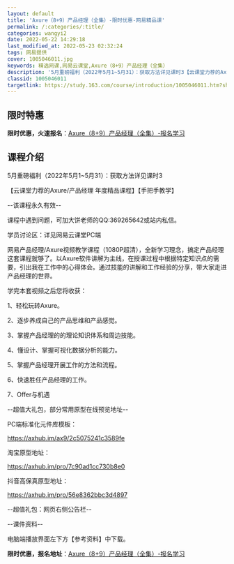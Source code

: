 ```yaml
---
layout: default
title: 'Axure（8+9）产品经理（全集）-限时优惠-网易精品课'
permalink: /:categories/:title/
categories: wangyi2
date: 2022-05-22 14:29:18
last_modified_at: 2022-05-23 02:32:24
tags: 网易提供
cover: 1005046011.jpg
keywords: 精选网课,网易云课堂,Axure（8+9）产品经理（全集）
description: '5月重磅福利（2022年5月1~5月31）：获取方法详见课时3【云课堂力荐的Axure/产品经理年度精品课程】【手把手教'
classid: 1005046011
targetlink: https://study.163.com/course/introduction/1005046011.htm?share=1&shareId=1025206652&utm_campaign=share&utm_medium=iphoneShare&utm_source=&utm_u=1025206652
---
```


## 限时特惠

**限时优惠，火速报名**：[Axure（8+9）产品经理（全集）-报名学习](https://study.163.com/course/introduction/1005046011.htm?share=1&shareId=1025206652&utm_campaign=share&utm_medium=iphoneShare&utm_source=&utm_u=1025206652)

## 课程介绍

5月重磅福利（2022年5月1~5月31）：获取方法详见课时3



【云课堂力荐的Axure/产品经理 年度精品课程】【手把手教学】

--该课程永久有效--

课程中遇到问题，可加大饼老师的QQ:369265642或站内私信。

学员讨论区：详见网易云课堂PC端



网易产品经理/Axure视频教学课程（1080P超清），全新学习理念，搞定产品经理这套课程就够了。以Axure软件讲解为主线，在授课过程中根据特定知识点的需要，引出我在工作中的心得体会。通过技能的讲解和工作经验的分享，带大家走进产品经理的世界。



学完本套视频之后您将收获：

1、轻松玩转Axure。

2、逐步养成自己的产品思维和产品感觉。

3、掌握产品经理的的理论知识体系和周边技能。

4、懂设计、掌握可视化数据分析的能力。

5、掌握产品经理开展工作的方法和流程。

6、快速胜任产品经理的工作。

7、Offer与机遇



--超值大礼包，部分常用原型在线预览地址--

PC端标准化元件库模板：

https://axhub.im/ax9/2c5075241c3589fe

淘宝原型地址：

https://axhub.im/pro/7c90ad1cc730b8e0

抖音高保真原型地址：

https://axhub.im/pro/56e8362bbc3d4897

--超值礼包：网页右侧公告栏--



--课件资料--

电脑端播放界面左下方【参考资料】中下载。

**限时优惠，报名地址**：[Axure（8+9）产品经理（全集）-报名学习](https://study.163.com/course/introduction/1005046011.htm?share=1&shareId=1025206652&utm_campaign=share&utm_medium=iphoneShare&utm_source=&utm_u=1025206652)

